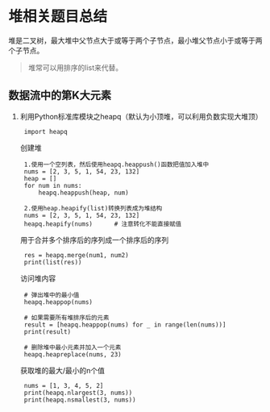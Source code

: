 # 堆相关题目总结

堆是二叉树，最大堆中父节点大于或等于两个子节点，最小堆父节点小于或等于两个子节点。
>堆常可以用排序的list来代替。

## 数据流中的第K大元素
1. 利用Python标准库模块之heapq（默认为小顶堆，可以利用负数实现大堆顶）

        import heapq

    创建堆

        1.使用一个空列表，然后使用heapq.heappush()函数把值加入堆中
        nums = [2, 3, 5, 1, 54, 23, 132]
        heap = []
        for num in nums:
            heapq.heappush(heap, num) 
        
        2.使用heap.heapify(list)转换列表成为堆结构
        nums = [2, 3, 5, 1, 54, 23, 132]
        heapq.heapify(nums)      # 注意转化不能直接赋值

    用于合并多个排序后的序列成一个排序后的序列
    
        res = heapq.merge(num1, num2)
        print(list(res))
    
    访问堆内容
        
        # 弹出堆中的最小值
        heapq.heappop(nums)   

        # 如果需要所有堆排序后的元素
        result = [heapq.heappop(nums) for _ in range(len(nums))]
        print(result)

        # 删除堆中最小元素并加入一个元素
        heapq.heapreplace(nums, 23)

    获取堆的最大/最小的n个值

        nums = [1, 3, 4, 5, 2]
        print(heapq.nlargest(3, nums))
        print(heapq.nsmallest(3, nums))